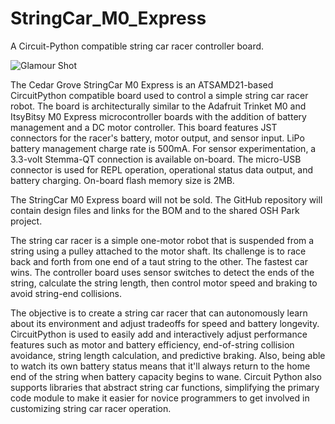 # StringCar_M0_Express

A Circuit-Python compatible string car racer controller board.

![Glamour Shot](https://github.com/CedarGroveStudios/StringCar_M0_Express/blob/master/photos_graphics/nuevo_StringCar_M0_Express_glamour_v01.jpg)

The Cedar Grove StringCar M0 Express is an ATSAMD21-based CircuitPython compatible board used to control a simple string car racer robot. The board is architecturally similar to the Adafruit Trinket M0 and ItsyBitsy M0 Express microcontroller boards with the addition of battery management and a DC motor controller. This board features JST connectors for the racer's battery, motor output, and sensor input. LiPo battery management charge rate is 500mA. For sensor experimentation, a 3.3-volt Stemma-QT connection is available on-board. The micro-USB connector is used for REPL operation, operational status data output, and battery charging. On-board flash memory size is 2MB.

The StringCar M0 Express board will not be sold. The GitHub repository will contain design files and links for the BOM and to the shared OSH Park project.

The string car racer is a simple one-motor robot that is suspended from a string using a pulley attached to the motor shaft. Its challenge is to race back and forth from one end of a taut string to the other. The fastest car wins. The controller board uses sensor switches to detect the ends of the string, calculate the string length, then control motor speed and braking to avoid string-end collisions.

The objective is to create a string car racer that can autonomously learn about its environment and adjust tradeoffs for speed and battery longevity. CircuitPython is used to easily add and interactively adjust performance features such as motor and battery efficiency, end-of-string collision avoidance, string length calculation, and predictive braking. Also, being able to watch its own battery status means that it'll always return to the home end of the string when battery capacity begins to wane. Circuit Python also supports libraries that abstract string car functions, simplifying the primary code module to make it easier for novice programmers to get involved in customizing  string car racer operation.
